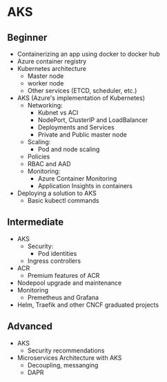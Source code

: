 # AKS

## Beginner

- Containerizing an app using docker to docker hub
- Azure container registry
- Kubernetes architecture
  - Master node
  - worker node
  - Other services (ETCD, scheduler, etc.)
- AKS (Azure's implementation of Kubernetes)
  - Networking: 
    - Kubnet vs ACI
    - NodePort, ClusterIP and LoadBalancer
    - Deployments and Services
    - Private and Public master node
  - Scaling:
    - Pod and node scaling
  - Policies
  - RBAC and AAD
  - Monitoring:
    - Azure Container Monitoring
    - Application Insights in containers
- Deploying a solution to AKS
    - Basic kubectl commands

## Intermediate

- AKS
  - Security: 
    - Pod identities
  - Ingress controllers
- ACR
  - Premium features of ACR
- Nodepool upgrade and maintenance
- Monitoring
  - Premetheus and Grafana
- Helm, Traefik and other CNCF graduated projects

## Advanced

- AKS
  - Security recommendations
- Microservices Architecture with AKS
  - Decoupling, messanging
  - DAPR
